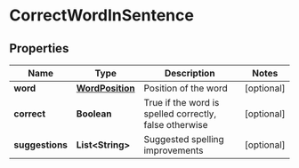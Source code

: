
# CorrectWordInSentence

## Properties
Name | Type | Description | Notes
------------ | ------------- | ------------- | -------------
**word** | [**WordPosition**](WordPosition.md) | Position of the word |  [optional]
**correct** | **Boolean** | True if the word is spelled correctly, false otherwise |  [optional]
**suggestions** | **List&lt;String&gt;** | Suggested spelling improvements |  [optional]



